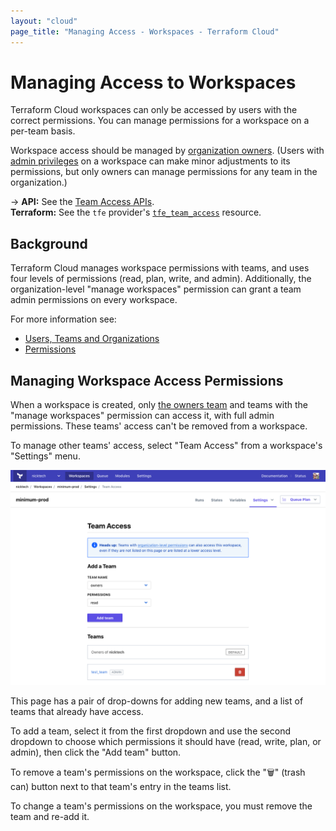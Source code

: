 ```yaml
---
layout: "cloud"
page_title: "Managing Access - Workspaces - Terraform Cloud"
---
```


# Managing Access to Workspaces

Terraform Cloud workspaces can only be accessed by users with the correct permissions. You can manage permissions for a workspace on a per-team basis.

Workspace access should be managed by [organization owners](../users-teams-organizations/teams.html#the-owners-team). (Users with [admin privileges](../users-teams-organizations/permissions.html) on a workspace can make minor adjustments to its permissions, but only owners can manage permissions for any team in the organization.)

-> **API:** See the [Team Access APIs](../api/team-access.html). <br/>
**Terraform:** See the `tfe` provider's [`tfe_team_access`](/docs/providers/tfe/r/team_access.html) resource.

## Background

Terraform Cloud manages workspace permissions with teams, and uses four levels of permissions (read, plan, write, and admin). Additionally, the organization-level "manage workspaces" permission can grant a team admin permissions on every workspace.

For more information see:

- [Users, Teams and Organizations](../users-teams-organizations/index.html)
- [Permissions](../users-teams-organizations/permissions.html)

## Managing Workspace Access Permissions

When a workspace is created, only [the owners team](../users-teams-organizations/teams.html#the-owners-team) and teams with the "manage workspaces" permission can access it, with full admin permissions. These teams' access can't be removed from a workspace.

To manage other teams' access, select "Team Access" from a workspace's "Settings" menu.

![Screenshot: a workspace's access settings page](./images/access.png)

This page has a pair of drop-downs for adding new teams, and a list of teams that already have access.

To add a team, select it from the first dropdown and use the second dropdown to choose which permissions it should have (read, write, plan, or admin), then click the "Add team" button.

To remove a team's permissions on the workspace, click the "🗑" (trash can) button next to that team's entry in the teams list.

To change a team's permissions on the workspace, you must remove the team and re-add it.
